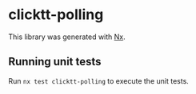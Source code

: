 # clicktt-polling

This library was generated with [Nx](https://nx.dev).

## Running unit tests

Run `nx test clicktt-polling` to execute the unit tests.
